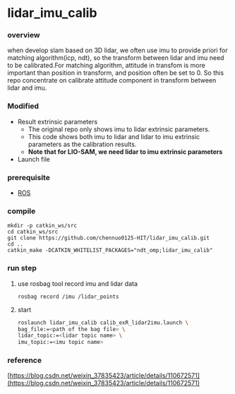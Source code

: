 # lidar_imu_calib

### overview

when develop slam based on 3D lidar, we often use imu to provide priori for matching algorithm(icp, ndt), so the transform between lidar and imu need to be calibrated.For matching algorithm, attitude in transfom is more important than position in transform, and position often be set to 0. So this repo concentrate on calibrate attitude component in transform between lidar and imu.

### Modified
- Result extrinsic parameters
   - The original repo only shows imu to lidar extrinsic parameters.
   - This code shows both imu to lidar and lidar to imu extrinsic parameters as the calibration results.
   - **Note that for LIO-SAM, we need lidar to imu extrinsic parameters**
- Launch file

### prerequisite 

- [ROS](http://wiki.ros.org/kinetic/Installation/Ubuntu)
### compile
```
mkdir -p catkin_ws/src   
cd catkin_ws/src
git clone https://github.com/chennuo0125-HIT/lidar_imu_calib.git
cd ..
catkin_make -DCATKIN_WHITELIST_PACKAGES="ndt_omp;lidar_imu_calib"
```
### run step

1. use rosbag tool record imu and lidar data

   ```
   rosbag record /imu /lidar_points
   ```

2. start

   ```bash
   roslaunch lidar_imu_calib calib_exR_lidar2imu.launch \
   bag_file:=<path of the bag file> \
   lidar_topic:=<lidar topic name> \
   imu_topic:=<imu topic name>
   ```
### reference
[https://blog.csdn.net/weixin_37835423/article/details/110672571](https://blog.csdn.net/weixin_37835423/article/details/110672571)
   
